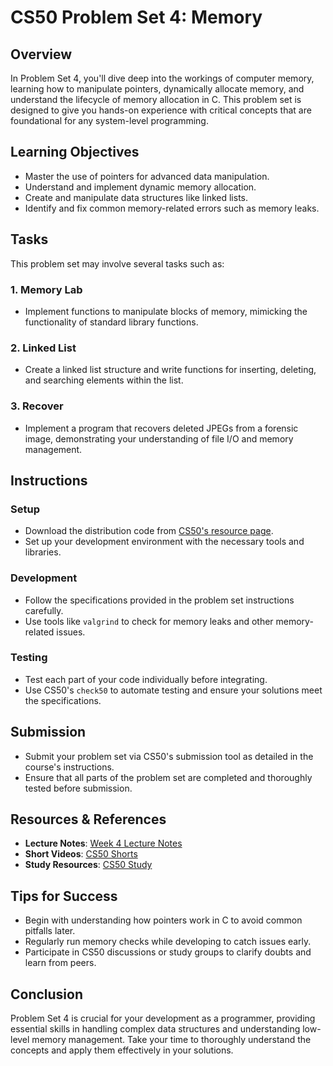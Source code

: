 
# CS50 Problem Set 4: Memory

## Overview
In Problem Set 4, you'll dive deep into the workings of computer memory, learning how to manipulate pointers, dynamically allocate memory, and understand the lifecycle of memory allocation in C. This problem set is designed to give you hands-on experience with critical concepts that are foundational for any system-level programming.

## Learning Objectives
- Master the use of pointers for advanced data manipulation.
- Understand and implement dynamic memory allocation.
- Create and manipulate data structures like linked lists.
- Identify and fix common memory-related errors such as memory leaks.

## Tasks
This problem set may involve several tasks such as:

### 1. **Memory Lab**
- Implement functions to manipulate blocks of memory, mimicking the functionality of standard library functions.

### 2. **Linked List**
- Create a linked list structure and write functions for inserting, deleting, and searching elements within the list.

### 3. **Recover**
- Implement a program that recovers deleted JPEGs from a forensic image, demonstrating your understanding of file I/O and memory management.

## Instructions

### Setup
- Download the distribution code from [CS50's resource page](https://cs50.harvard.edu/x/2024/psets/4/).
- Set up your development environment with the necessary tools and libraries.

### Development
- Follow the specifications provided in the problem set instructions carefully.
- Use tools like `valgrind` to check for memory leaks and other memory-related issues.

### Testing
- Test each part of your code individually before integrating.
- Use CS50's `check50` to automate testing and ensure your solutions meet the specifications.

## Submission
- Submit your problem set via CS50's submission tool as detailed in the course's instructions.
- Ensure that all parts of the problem set are completed and thoroughly tested before submission.

## Resources & References
- **Lecture Notes**: [Week 4 Lecture Notes](https://cs50.harvard.edu/x/2024/notes/4/)
- **Short Videos**: [CS50 Shorts](https://cs50.harvard.edu/x/2024/shorts/)
- **Study Resources**: [CS50 Study](https://study.cs50.net/)

## Tips for Success
- Begin with understanding how pointers work in C to avoid common pitfalls later.
- Regularly run memory checks while developing to catch issues early.
- Participate in CS50 discussions or study groups to clarify doubts and learn from peers.

## Conclusion
Problem Set 4 is crucial for your development as a programmer, providing essential skills in handling complex data structures and understanding low-level memory management. Take your time to thoroughly understand the concepts and apply them effectively in your solutions.

